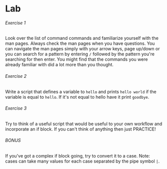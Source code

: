 # Lab

###### Exercise 1 <a id="1"></a>

Look over the list of command commands and familiarize yourself with the man pages. Always check the man pages when you have questions. You can navigate the man pages simply with your arrow keys, page up/down or you can search for a pattern by entering `/` followed by the pattern you're searching for then enter. You might find that the commands you were already familiar with did a lot more than you thought.

###### Exercise 2 <a id="2"></a>

Write a script that defines a variable to `hello` and prints `hello world` if the variable is equal to `hello`. If it's not equal to hello have it print `goodbye`.

###### Exercise 3 <a id="3"></a>

Try to think of a useful script that would be useful to your own workflow and incorporate an if block. If you can't think of anything then just PRACTICE!

###### BONUS <a id="bonus"></a>

If you've got a complex if block going, try to convert it to a case. Note: cases can take many values for each case separated by the pipe symbol `|`.
